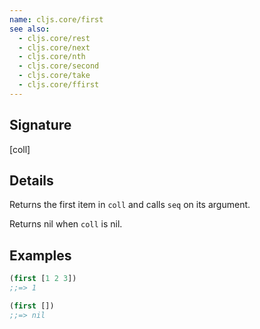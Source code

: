 ```yaml
---
name: cljs.core/first
see also:
  - cljs.core/rest
  - cljs.core/next
  - cljs.core/nth
  - cljs.core/second
  - cljs.core/take
  - cljs.core/ffirst
---
```


## Signature
[coll]


## Details

Returns the first item in `coll` and calls `seq` on its argument.

Returns nil when `coll` is nil.


## Examples

```clj
(first [1 2 3])
;;=> 1

(first [])
;;=> nil
```